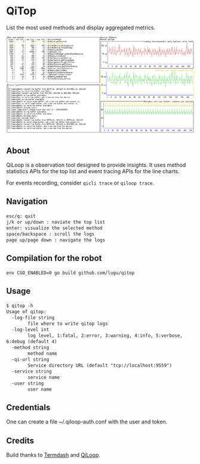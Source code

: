 # QiTop

List the most used methods and display aggregated metrics.

![Screenshot](qitop.png)


## About

QiLoop is a observation tool designed to provide insights. It uses
method statistics APIs for the top list and event tracing APIs for the
line charts.

For events recording, consider `qicli trace` or `qiloop trace`.

## Navigation

    esc/q: quit
    j/k or up/down : naviate the top list
    enter: visualize the selected method
    space/backspace : scroll the logs
    page up/page down : navigate the logs

## Compilation for the robot

    env CGO_ENABLED=0 go build github.com/lugu/qitop

## Usage

    $ qitop -h
    Usage of qitop:
      -log-file string
            file where to write qitop logs
      -log-level int
            log level, 1:fatal, 2:error, 3:warning, 4:info, 5:verbose, 6:debug (default 4)
      -method string
            method name
      -qi-url string
            Service directory URL (default "tcp://localhost:9559")
      -service string
            service name
      -user string
            user name

## Credentials

One can create a file ~/.qiloop-auth.conf with the user and token.

## Credits

Build thanks to [Termdash](http://github.com/mum4k/termdash/wiki) and
[QiLoop](http://github.com/lugu/qiloop).
